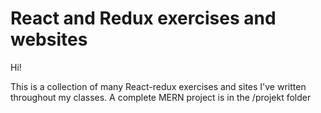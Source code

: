 # React and Redux exercises and websites

Hi!

This is a collection of many React-redux exercises and sites I've written throughout my classes.
A complete MERN project is in the /projekt folder
